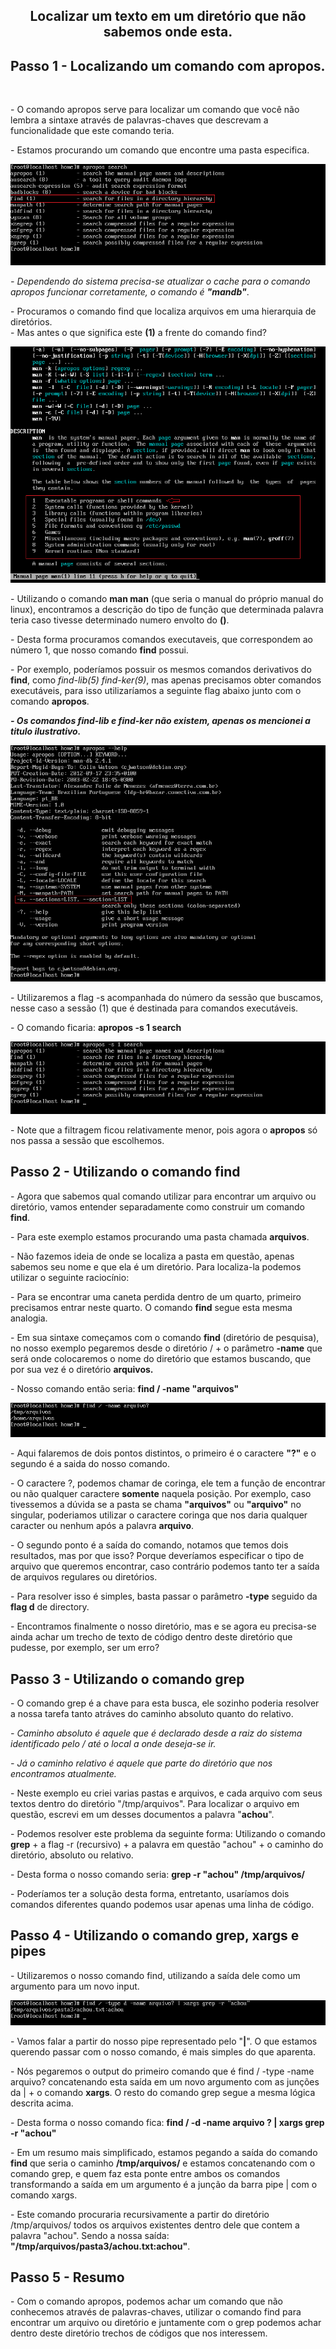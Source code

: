 <h2 p align="center" > Localizar um texto em um diretório que não sabemos onde esta. </h2></p>

## Passo 1 - Localizando um comando com apropos.
<br><p> - O comando apropos serve para localizar um comando que você não lembra a sintaxe através de palavras-chaves que descrevam a funcionalidade que este comando teria. <br> </p>

<p> - Estamos procurando um comando que encontre uma pasta especifica.

![Passo 1](img/Passo_1.png) 

<p> <i> - Dependendo do sistema precisa-se atualizar o cache para o comando apropos funcionar corretamente, o comando é <b>"mandb"</b></i>. <p>

<p> - Procuramos o comando find que localiza arquivos em uma hierarquia de diretórios. <br>
- Mas antes o que significa este <b>(1)</b> a frente do comando find?
</p>

![Passo 3](img/Passo_3.png) 

<p> - Utilizando o comando <b>man man</b> (que seria o manual do próprio manual do linux), encontramos a descrição do tipo de função que determinada palavra teria caso tivesse determinado numero envolto do <b>()</b>.
<p> - Desta forma procuramos comandos executaveis, que correspondem ao número 1, que nosso comando <b>find</b> possui.
<p> - Por exemplo, poderíamos possuir os mesmos comandos derivativos do <b>find</b>, como <i>find-lib(5) find-ker(9)</i>, mas apenas precisamos obter comandos executáveis, para isso utilizaríamos a seguinte flag abaixo junto com o comando <b>apropos</b>.
<br>
<p><b><i> - Os comandos find-lib e find-ker não existem, apenas os mencionei a titulo ilustrativo.</b></i></p>

![Passo 2](img/Passo_2.png) 
<p> - Utilizaremos a flag -s acompanhada do número da sessão que buscamos, nesse caso a sessão (1) que é destinada para comandos executáveis.</p>
<p> - O comando ficaria: <b>apropos -s 1 search</b>

![Passo 4](img/Passo_4.png) 
<p> - Note que a filtragem ficou relativamente menor, pois agora o <b>apropos</b> só nos passa a sessão que escolhemos. </p>

## Passo 2 - Utilizando o comando <b>find</b> <br>

<p> - Agora que sabemos qual comando utilizar para encontrar um arquivo ou diretório, vamos entender separadamente como construir um comando <b>find</b>.

<p> - Para este exemplo estamos procurando uma pasta chamada <b>arquivos</b>.

<p> - Não fazemos ideia de onde se localiza a pasta em questão, apenas sabemos seu nome e que ela é um diretório. Para localiza-la podemos utilizar o seguinte raciocínio: </p>
<p> - Para se encontrar uma caneta perdida dentro de um quarto, primeiro precisamos entrar neste quarto. O comando <b>find</b> segue esta mesma analogia. </p>
<p> - Em sua sintaxe começamos com o comando <b>find</b> (diretório de pesquisa), no nosso exemplo pegaremos desde o diretório / + o parâmetro <b>-name</b> que será onde colocaremos o nome do diretório que estamos buscando, que por sua vez é o diretório <b>arquivos.</b></p>
<p> - Nosso comando então seria: <b>find / -name "arquivos"</b></p>

![Passo 5](img/Passo_5.png) 

<p> - Aqui falaremos de dois pontos distintos, o primeiro é o caractere <b>"?"</b> e o segundo é a saida do nosso comando. </p>

<p> - O caractere </b>?</b>, podemos chamar de coringa, ele tem a função de encontrar ou não qualquer caractere <b>somente</b> naquela posição. Por exemplo, caso tivessemos a dúvida se a pasta se chama <b>"arquivos"</b> ou <b>"arquivo"</b> no singular, poderiamos utilizar o caractere coringa que nos daria qualquer caracter ou nenhum após a palavra <b>arquivo</b>. </p>

<p> - O segundo ponto é a saída do comando, notamos que temos dois resultados, mas por que isso? Porque deveríamos especificar o tipo de arquivo que queremos encontrar, caso contrário podemos tanto ter a saída de arquivos regulares ou diretórios. </p>

<p> - Para resolver isso é simples, basta passar o parâmetro <b>-type</b> seguido da <b>flag d</b> de directory. </p>

<p> - Encontramos finalmente o nosso diretório, mas e se agora eu precisa-se ainda achar um trecho de texto de código dentro deste diretório que pudesse, por exemplo, ser um erro? </p>

## Passo 3 - Utilizando o comando <b>grep</b> <br>

<p> - O comando grep é a chave para esta busca, ele sozinho poderia resolver a nossa tarefa tanto atráves do caminho absoluto quanto do relativo. </p>

<p> <i> - Caminho absoluto é aquele que é declarado desde a raiz do sistema identificado pelo / até o local a onde deseja-se ir. </i> </p>
<p> <i> - Já o caminho relativo é aquele que parte do diretório que nos encontramos atualmente. </i> </p>

<p> - Neste exemplo eu criei varias pastas e arquivos, e cada arquivo com seus textos dentro do diretório "/tmp/arquivos". Para localizar o arquivo em questão, escrevi em um desses documentos a palavra "<b>achou</b>". </p>

<p> - Podemos resolver este problema da seguinte forma: Utilizando o comando <b>grep</b> + a flag -r (recursivo) + a palavra em questão "achou" + o caminho do diretório, absoluto ou relativo. </p>

<p> - Desta forma o nosso comando seria: <b>grep -r "achou" /tmp/arquivos/</b></p>

<p> - Poderíamos ter a solução desta forma, entretanto, usaríamos dois comandos diferentes quando podemos usar apenas uma linha de código.</p>

## Passo 4 - Utilizando o comando <b>grep</b>, <b>xargs</b> e <b>pipes</b> <br>

<p> - Utilizaremos o nosso comando find, utilizando a saída dele como um argumento para um novo input. </p>

![Passo 7](img/Passo_7.png) 

<p> - Vamos falar a partir do nosso pipe representado pelo "<b>|</b>". O que estamos querendo passar com o nosso comando, é mais simples do que aparenta.</p>
<p> - Nós pegaremos o output do primeiro comando que é find / -type -name arquivo? concatenando esta saída em um novo argumento com as junções da | + o comando <b>xargs</b>. O resto do comando grep segue a mesma lógica descrita acima. </p>

<p> - Desta forma o nosso comando fica: <b>find / -d -name arquivo ? | xargs grep -r "achou"</b> </p>

<p> - Em um resumo mais simplificado, estamos pegando a saída do comando <b>find</b> que seria o caminho <b>/tmp/arquivos/</b> e estamos concatenando com o comando grep, e quem faz esta ponte entre ambos os comandos transformando a saída em um argumento é a junção da barra pipe | com o comando xargs. </p>

<p> - Este comando procuraria recursivamente a partir do diretório /tmp/arquivos/ todos os arquivos existentes dentro dele que contem a palavra "achou". Sendo a nossa saída: <b>"/tmp/arquivos/pasta3/achou.txt:achou"</b>. </p>

## Passo 5 - Resumo <br>

<p> - Com o comando apropos, podemos achar um comando que não conhecemos através de palavras-chaves, utilizar o comando find para encontrar um arquivo ou diretório e juntamente com o grep podemos achar dentro deste diretório trechos de códigos que nos interessem. </p>